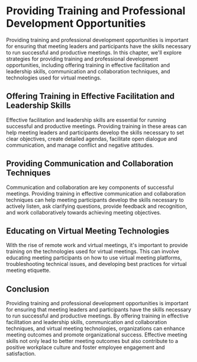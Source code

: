 Providing Training and Professional Development Opportunities
==============================================================================================================

Providing training and professional development opportunities is important for ensuring that meeting leaders and participants have the skills necessary to run successful and productive meetings. In this chapter, we'll explore strategies for providing training and professional development opportunities, including offering training in effective facilitation and leadership skills, communication and collaboration techniques, and technologies used for virtual meetings.

Offering Training in Effective Facilitation and Leadership Skills
-----------------------------------------------------------------

Effective facilitation and leadership skills are essential for running successful and productive meetings. Providing training in these areas can help meeting leaders and participants develop the skills necessary to set clear objectives, create detailed agendas, facilitate open dialogue and communication, and manage conflict and negative attitudes.

Providing Communication and Collaboration Techniques
----------------------------------------------------

Communication and collaboration are key components of successful meetings. Providing training in effective communication and collaboration techniques can help meeting participants develop the skills necessary to actively listen, ask clarifying questions, provide feedback and recognition, and work collaboratively towards achieving meeting objectives.

Educating on Virtual Meeting Technologies
-----------------------------------------

With the rise of remote work and virtual meetings, it's important to provide training on the technologies used for virtual meetings. This can involve educating meeting participants on how to use virtual meeting platforms, troubleshooting technical issues, and developing best practices for virtual meeting etiquette.

Conclusion
----------

Providing training and professional development opportunities is important for ensuring that meeting leaders and participants have the skills necessary to run successful and productive meetings. By offering training in effective facilitation and leadership skills, communication and collaboration techniques, and virtual meeting technologies, organizations can enhance meeting outcomes and promote organizational success. Effective meeting skills not only lead to better meeting outcomes but also contribute to a positive workplace culture and foster employee engagement and satisfaction.
